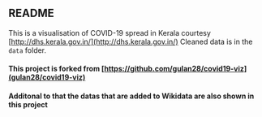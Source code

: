 ## README

This is a visualisation of COVID-19 spread in Kerala courtesy [http://dhs.kerala.gov.in/](http://dhs.kerala.gov.in/)
Cleaned data is in the `data` folder.

#### This project is forked from [https://github.com/gulan28/covid19-viz](gulan28/covid19-viz)

#### Additonal to that the datas that are added to Wikidata are also shown in this project
